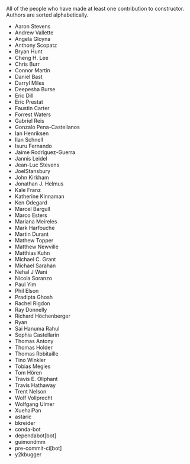 All of the people who have made at least one contribution to constructor.
Authors are sorted alphabetically.

* Aaron Stevens
* Andrew Vallette
* Angela Gloyna
* Anthony Scopatz
* Bryan Hunt
* Cheng H. Lee
* Chris Burr
* Connor Martin
* Daniel Bast
* Darryl Miles
* Deepesha Burse
* Eric Dill
* Eric Prestat
* Faustin Carter
* Forrest Waters
* Gabriel Reis
* Gonzalo Pena-Castellanos
* Ian Henriksen
* Ilan Schnell
* Isuru Fernando
* Jaime Rodríguez-Guerra
* Jannis Leidel
* Jean-Luc Stevens
* JoelStansbury
* John Kirkham
* Jonathan J. Helmus
* Kale Franz
* Katherine Kinnaman
* Ken Odegard
* Marcel Bargull
* Marco Esters
* Mariana Meireles
* Mark Harfouche
* Martin Durant
* Mathew Topper
* Matthew Newville
* Matthias Kuhn
* Michael C. Grant
* Michael Sarahan
* Nehal J Wani
* Nicola Soranzo
* Paul Yim
* Phil Elson
* Pradipta Ghosh
* Rachel Rigdon
* Ray Donnelly
* Richard Höchenberger
* Ryan
* Sai Hanuma Rahul
* Sophia Castellarin
* Thomas Antony
* Thomas Holder
* Thomas Robitaille
* Tino Winkler
* Tobias Megies
* Tom Hören
* Travis E. Oliphant
* Travis Hathaway
* Trent Nelson
* Wolf Vollprecht
* Wolfgang Ulmer
* XuehaiPan
* astaric
* bkreider
* conda-bot
* dependabot[bot]
* guimondmm
* pre-commit-ci[bot]
* y2kbugger
